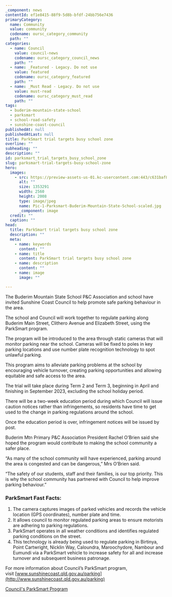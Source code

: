 ```yaml
---
_component: news
contentId: ef1e8415-88f9-5d8b-bfdf-24bb756e7436
primaryCategory:
  name: Community
  value: community
  codename: oursc_category_community
  path: ""
categories:
  - name: Council
    value: council-news
    codename: oursc_category_council_news
    path: ""
  - name: _Featured - Legacy. Do not use
    value: featured
    codename: oursc_category_featured
    path: ""
  - name: _Must Read - Legacy. Do not use
    value: must-read
    codename: oursc_category_must_read
    path: ""
tags:
  - buderim-mountain-state-school
  - parksmart
  - school-road-safety
  - sunshine-coast-council
publishedAt: null
publishedAtLast: null
title: ParkSmart trial targets busy school zone
overline: ""
subheading: ""
description: ""
id: parksmart_trial_targets_busy_school_zone
slug: parksmart-trial-targets-busy-school-zone
hero:
  images:
    - src: https://preview-assets-us-01.kc-usercontent.com:443/c631baf8-1b46-001f-580c-d0001b68b4a8/0ee6902b-675e-427f-86f9-c5ccfb056a76/Pic-1-Parksmart-Buderim-Mountain-State-School-scaled.jpg
      alt: ""
      size: 1353291
      width: 2560
      height: 2008
      type: image/jpeg
      name: Pic-1-Parksmart-Buderim-Mountain-State-School-scaled.jpg
      _component: image
  credit: ""
  caption: ""
head:
  title: ParkSmart trial targets busy school zone
  description: ""
  meta:
    - name: keywords
      content: ""
    - name: title
      content: ParkSmart trial targets busy school zone
    - name: description
      content: ""
    - name: image
      image: ""

---
```

The Buderim Mountain State School P\&C Association and school have invited Sunshine Coast Council to help promote safe parking behaviour in the area.

The school and Council will work together to regulate parking along Buderim Main Street, Clithero Avenue and Elizabeth Street, using the ParkSmart program.

The program will be introduced to the area through static cameras that will monitor parking near the school. Cameras will be fixed to poles in key parking locations and use number plate recognition technology to spot unlawful parking.

This program aims to alleviate parking problems at the school by encouraging vehicle turnover, creating parking opportunities and allowing equitable and safe access to the area.

The trial will take place during Term 2 and Term 3, beginning in April and finishing in September 2023, excluding the school holiday period.

There will be a two-week education period during which Council will issue caution notices rather than infringements, so residents have time to get used to the change in parking regulations around the school.

Once the education period is over, infringement notices will be issued by post.

Buderim Mtn Primary P\&C Association President Rachel O’Brien said she hoped the program would contribute to making the school community a safer place.

“As many of the school community will have experienced, parking around the area is congested and can be dangerous,” Mrs O’Brien said.

“The safety of our students, staff and their families, is our top priority. This is why the school community has partnered with Council to help improve parking behaviour.”

### ParkSmart Fast Facts:

1.  The camera captures images of parked vehicles and records the vehicle location (GPS coordinates), number plate and time.
2.  It allows council to monitor regulated parking areas to ensure motorists are adhering to parking regulations.
3.  ParkSmart operates in all weather conditions and identifies regulated parking conditions on the street.
4.  This technology is already being used to regulate parking in Birtinya, Point Cartwright, Nicklin Way, Caloundra, Maroochydore, Nambour and Eumundi via a ParkSmart vehicle to increase safety for all and increase turnover and subsequent business patronage.

For more information about Council’s ParkSmart program, visit [www.sunshinecoast.qld.gov.au/parking](http://www.sunshinecoast.qld.gov.au/parking)


[Council's ParkSmart Program](http://www.sunshinecoast.qld.gov.au/parking)
